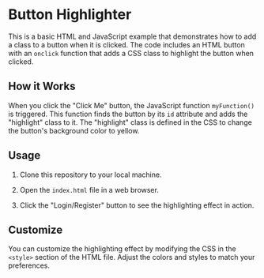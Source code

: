 # Button Highlighter

This is a basic HTML and JavaScript example that demonstrates how to add a class to a button when it is clicked. The code includes an HTML button with an `onclick` function that adds a CSS class to highlight the button when clicked.

## How it Works

When you click the "Click Me" button, the JavaScript function `myFunction()` is triggered. This function finds the button by its `id` attribute and adds the "highlight" class to it. The "highlight" class is defined in the CSS to change the button's background color to yellow.

## Usage

1. Clone this repository to your local machine.

2. Open the `index.html` file in a web browser.

3. Click the "Login/Register" button to see the highlighting effect in action.

## Customize

You can customize the highlighting effect by modifying the CSS in the `<style>` section of the HTML file. Adjust the colors and styles to match your preferences.


